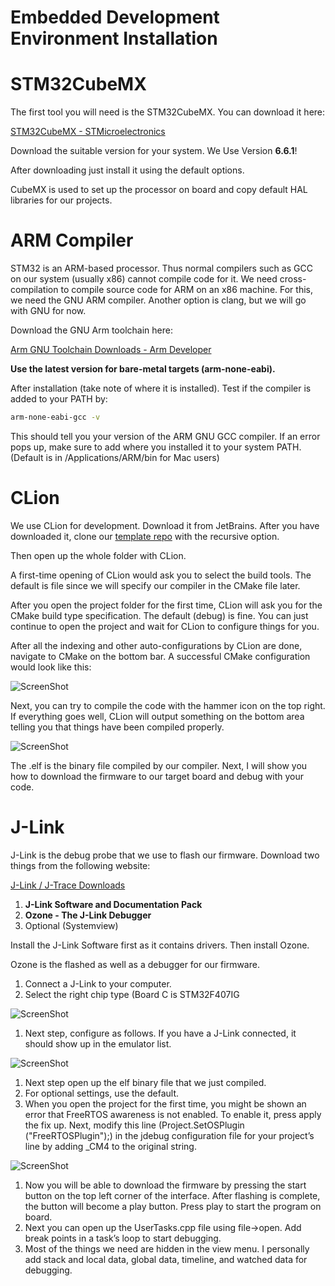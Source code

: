 # Embedded Development Environment Installation

# STM32CubeMX

The first tool you will need is the STM32CubeMX. You can download it here:

[STM32CubeMX - STMicroelectronics](https://www.st.com/en/development-tools/stm32cubemx.html)

Download the suitable version for your system. We Use Version **6.6.1**!

After downloading just install it using the default options.

CubeMX is used to set up the processor on board and copy default HAL libraries for our projects.

# ARM Compiler

STM32 is an ARM-based processor. Thus normal compilers such as GCC on our system (usually x86) cannot compile code for it. We need cross-compilation to compile source code for ARM on an x86 machine. For this, we need the GNU ARM compiler. Another option is clang, but we will go with GNU for now.

Download the GNU Arm toolchain here:

[Arm GNU Toolchain Downloads - Arm Developer](https://developer.arm.com/downloads/-/arm-gnu-toolchain-downloads)

**Use the latest version for bare-metal targets (arm-none-eabi).**

After installation (take note of where it is installed). Test if the compiler is added to your PATH by:

```bash
arm-none-eabi-gcc -v
```

This should tell you your version of the ARM GNU GCC compiler. If an error pops up, make sure to add where you installed it to your system PATH. (Default is in /Applications/ARM/bin for Mac users)

# CLion

We use CLion for development. Download it from JetBrains. After you have downloaded it, clone our [template repo](https://github.com/RM-GT/F407Template) with the recursive option.

Then open up the whole folder with CLion.

A first-time opening of CLion would ask you to select the build tools. The default is file since we will specify our compiler in the CMake file later.

After you open the project folder for the first time, CLion will ask you for the CMake build type specification. The default (debug) is fine. You can just continue to open the project and wait for CLion to configure things for you.

After all the indexing and other auto-configurations by CLion are done, navigate to CMake on the bottom bar. A successful CMake configuration would look like this:

![ScreenShot](images/cmake.png)

Next, you can try to compile the code with the hammer icon on the top right. If everything goes well, CLion will output something on the bottom area telling you that things have been compiled properly.

![ScreenShot](images/compile.png)

The .elf is the binary file compiled by our compiler. Next, I will show you how to download the firmware to our target board and debug with your code.

# J-Link

J-Link is the debug probe that we use to flash our firmware. Download two things from the following website:

[J-Link / J-Trace Downloads](https://www.segger.com/downloads/jlink/)

1. **J-Link Software and Documentation Pack**
2. **Ozone - The J-Link Debugger**
3. Optional (Systemview)

Install the J-Link Software first as it contains drivers. Then install Ozone.

Ozone is the flashed as well as a debugger for our firmware.

1. Connect a J-Link to your computer.
2. Select the right chip type (Board C is STM32F407IG

![ScreenShot](images/emb.png)

1. Next step, configure as follows. If you have a J-Link connected, it should show up in the emulator list.

![ScreenShot](images/emb1.png)

1. Next step open up the elf binary file that we just compiled.
2. For optional settings, use the default.
3. When you open the project for the first time, you might be shown an error that FreeRTOS awareness is not enabled. To enable it, press apply the fix up. Next, modify this line (Project.SetOSPlugin ("FreeRTOSPlugin");) in the jdebug configuration file for your project’s line by adding _CM4 to the original string. 

![ScreenShot](images/emb2.png)

1. Now you will be able to download the firmware by pressing the start button on the top left corner of the interface. After flashing is complete, the button will become a play button. Press play to start the program on board.
2. Next you can open up the UserTasks.cpp file using file→open. Add break points in a task’s loop to start debugging.
3. Most of the things we need are hidden in the view menu. I personally add stack and local data, global data, timeline, and watched data for debugging.